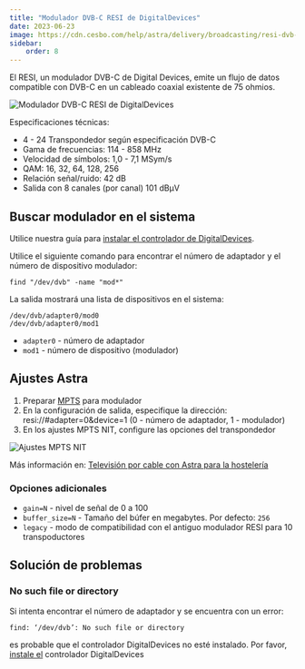 ```yaml
---
title: "Modulador DVB-C RESI de DigitalDevices"
date: 2023-06-23
image: https://cdn.cesbo.com/help/astra/delivery/broadcasting/resi-dvb-c-modulator/resi.png
sidebar:
    order: 8
---
```


El RESI, un modulador DVB-C de Digital Devices, emite un flujo de datos compatible con DVB-C en un cableado coaxial existente de 75 ohmios.

![Modulador DVB-C RESI de DigitalDevices](https://cdn.cesbo.com/help/astra/delivery/broadcasting/resi-dvb-c-modulator/resi.png)

Especificaciones técnicas:

- 4 - 24 Transpondedor según especificación DVB-C
- Gama de frecuencias: 114 - 858 MHz
- Velocidad de símbolos: 1,0 - 7,1 MSym/s
- QAM: 16, 32, 64, 128, 256
- Relación señal/ruido: 42 dB
- Salida con 8 canales (por canal) 101 dBµV

## Buscar modulador en el sistema[](https://help.cesbo.com/astra/delivery/hardware/resi-dvb-c-modulator#find-modulator-in-system)

Utilice nuestra guía para [instalar el controlador de DigitalDevices](https://help.cesbo.com/misc/tools-and-utilities/dvb/dd-driver).

Utilice el siguiente comando para encontrar el número de adaptador y el número de dispositivo modulador:

```
find "/dev/dvb" -name "mod*"
```

La salida mostrará una lista de dispositivos en el sistema:

```
/dev/dvb/adapter0/mod0
/dev/dvb/adapter0/mod1
```

- `adapter0` - número de adaptador
- `mod1` - número de dispositivo (modulador)

## Ajustes Astra[](https://help.cesbo.com/astra/delivery/hardware/resi-dvb-c-modulator#astra-settings)

1. Preparar [MPTS](https://help.cesbo.com/astra/delivery/broadcasting/mpts-settings) para modulador
2. En la configuración de salida, especifique la dirección: resi://#adapter=0&device=1 (0 - número de adaptador, 1 - modulador)
3. En los ajustes MPTS NIT, configure las opciones del transpondedor

![Ajustes MPTS NIT](https://cdn.cesbo.com/help/astra/delivery/broadcasting/resi-dvb-c-modulator/mpts-nit.png)

Más información en: [Televisión por cable con Astra para la hostelería](https://help.cesbo.com/astra/getting-started/use-cases/cable-television-with-astra-for-hospitality-industry)

### Opciones adicionales

- `gain=N` - nivel de señal de 0 a 100
- `buffer_size=N` - Tamaño del búfer en megabytes. Por defecto: `256`
- `legacy` - modo de compatibilidad con el antiguo modulador RESI para 10 transpoductores

## Solución de problemas[](https://help.cesbo.com/astra/delivery/hardware/resi-dvb-c-modulator#troubleshooting)

### No such file or directory

Si intenta encontrar el número de adaptador y se encuentra con un error:

```
find: ‘/dev/dvb’: No such file or directory
```

es probable que el controlador DigitalDevices no esté instalado. Por favor, [instale el](https://help.cesbo.com/misc/tools-and-utilities/dvb/dd-driver) controlador DigitalDevices
